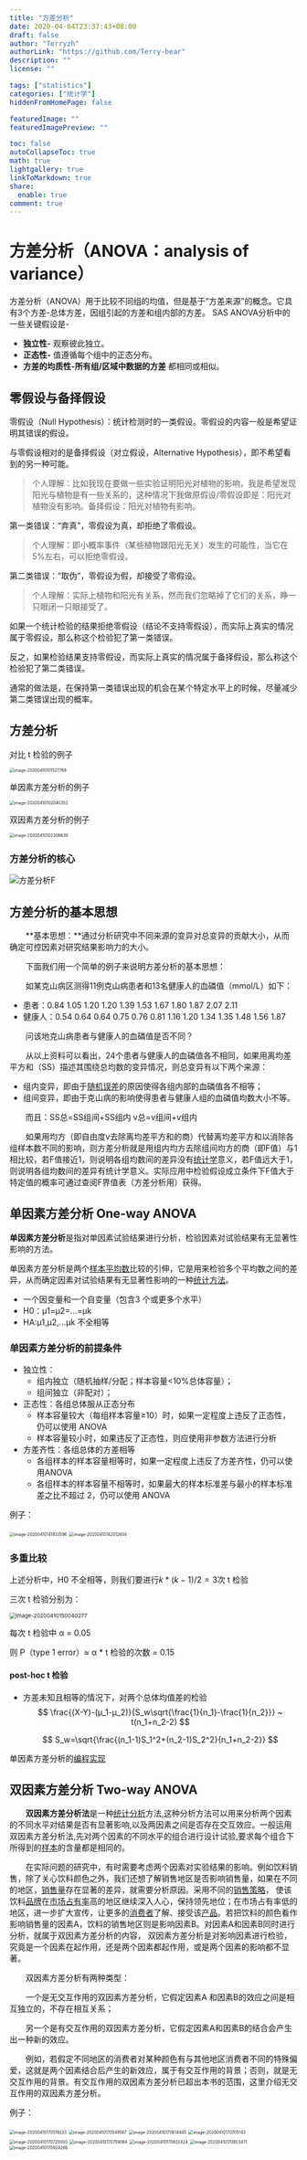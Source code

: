 ```yaml
---
title: "方差分析"
date: 2020-04-04T23:37:43+08:00
draft: false
author: "Terryzh"
authorLink: "https://github.com/Terry-bear"
description: ""
license: ""

tags: ["statistics"]
categories: ["统计学"]
hiddenFromHomePage: false

featuredImage: ""
featuredImagePreview: ""

toc: false
autoCollapseToc: true
math: true
lightgallery: true
linkToMarkdown: true
share:
  enable: true
comment: true
---
```

# 方差分析（ANOVA：analysis of variance）

方差分析（ANOVA）用于比较不同组的均值，但是基于“方差来源”的概念。它具有3个方差-总体方差，因组引起的方差和组内部的方差。
SAS ANOVA分析中的一些关键假设是-

- **独立性-** 观察彼此独立。
- **正态性-** 值遵循每个组中的正态分布。
- **方差的均质性-**所有组/区域中数据**的方差** 都相同或相似。



## 零假设与备择假设

零假设（Null Hypothesis）：统计检测时的一类假设。零假设的内容一般是希望证明其错误的假设。

与零假设相对的是备择假设（对立假设，Alternative Hypothesis），即不希望看到的另一种可能。

> 个人理解：比如我现在要做一些实验证明阳光对植物的影响，我是希望发现阳光与植物是有一些关系的，这种情况下我做原假设/零假设即是：阳光对植物没有影响。备择假设：阳光对植物有影响。

第一类错误：“弃真”，零假设为真，却拒绝了零假设。

> 个人理解：即小概率事件（某些植物跟阳光无关）发生的可能性，当它在5%左右，可以拒绝零假设。

第二类错误：“取伪”，零假设为假，却接受了零假设。

> 个人理解：实际上植物和阳光有关系，然而我们忽略掉了它们的关系，睁一只眼闭一只眼接受了。



如果一个统计检验的结果拒绝零假设（结论不支持零假设），而实际上真实的情况属于零假设，那么称这个检验犯了第一类错误。

反之，如果检验结果支持零假设，而实际上真实的情况属于备择假设，那么称这个检验犯了第二类错误。

通常的做法是，在保持第一类错误出现的机会在某个特定水平上的时候，尽量减少第二类错误出现的概率。





## 方差分析

对比 t 检验的例子

<img src="http://img.elixir-zh.cn/uPic/image-20200410101527768.png" alt="image-20200410101527768" style="zoom:50%;" />

单因素方差分析的例子

<img src="http://img.elixir-zh.cn/uPic/image-20200410102040352.png" alt="image-20200410102040352" style="zoom:50%;" />



双因素方差分析的例子

<img src="http://img.elixir-zh.cn/uPic/image-20200410102308639.png" alt="image-20200410102308639" style="zoom:50%;" />



### 方差分析的核心

![方差分析F](http://img.elixir-zh.cn/uPic/方差分析F.jpg)



## 方差分析的基本思想

　　**基本思想：**通过分析研究中不同来源的变异对总变异的贡献大小，从而确定可控因素对研究结果影响力的大小。

　　下面我们用一个简单的例子来说明方差分析的基本思想：

　　如某克山病区测得11例克山病患者和13名健康人的血磷值（mmol/L）如下：

- 患者：0.84 1.05 1.20 1.20 1.39 1.53 1.67 1.80 1.87 2.07 2.11
- 健康人：0.54 0.64 0.64 0.75 0.76 0.81 1.16 1.20 1.34 1.35 1.48 1.56 1.87

　　问该地克山病患者与健康人的血磷值是否不同？

　　从以上资料可以看出，24个患者与健康人的血磷值各不相同，如果用离均差平方和（SS）描述其围绕总均数的变异情况，则总变异有以下两个来源：

- 组内变异，即由于[随机误差](https://wiki.mbalib.com/wiki/随机误差)的原因使得各组内部的血磷值各不相等；
- 组间变异，即由于克山病的影响使得患者与健康人组的血磷值均数大小不等。

　　而且：SS总=SS组间+SS组内 v总=v组间+v组内

　　如果用均方（即自由度v去除离均差平方和的商）代替离均差平方和以消除各组样本数不同的影响，则方差分析就是用组内均方去除组间均方的商（即F值）与1相比较，若F值接近1，则说明各组均数间的差异没有[统计学](https://wiki.mbalib.com/wiki/统计学)意义，若F值远大于1，则说明各组均数间的差异有统计学意义。实际应用中检验假设成立条件下F值大于特定值的概率可通过查阅F界值表（方差分析用）获得。



## 单因素方差分析 One-way ANOVA

**单因素方差分析**是指对单因素试验结果进行分析，检验因素对试验结果有无显著性影响的方法。

单因素方差分析是两个[样本](https://wiki.mbalib.com/wiki/样本)[平均数](https://wiki.mbalib.com/wiki/平均数)比较的引伸，它是用来检验多个平均数之间的差异，从而确定因素对试验结果有无显著性影响的一种[统计方法](https://wiki.mbalib.com/wiki/统计方法)。

- 一个因变量和一个自变量（包含3 个或更多个水平）
- H0：μ1=μ2=…=μk
- HA:μ1,μ2,…μk 不全相等

### 单因素方差分析的前提条件

- 独立性：
  - 组内独立（随机抽样/分配；样本容量<10%总体容量）；
  - 组间独立（非配对）；
- 正态性：各组总体服从正态分布
  - 样本容量较大（每组样本容量≥10）时，如果一定程度上违反了正态性，仍可以使用 ANOVA
  - 样本容量较小时，如果违反了正态性，则应使用非参数方法进行分析
- 方差齐性：各组总体的方差相等
  - 各组样本的样本容量相等时，如果一定程度上违反了方差齐性，仍可以使用ANOVA
  - 各组样本的样本容量不相等时，如果最大的样本标准差与最小的样本标准差之比不超过 2，仍可以使用 ANOVA

例子：

<img src="http://img.elixir-zh.cn/uPic/image-20200410141933596.png" alt="image-20200410141933596" style="zoom:50%;" />

<img src="http://img.elixir-zh.cn/uPic/image-20200410142012604.png" alt="image-20200410142012604" style="zoom:50%;" />



### 多重比较

上述分析中，H0 不全相等，则我们要进行$k*(k-1)/2=3$次 t 检验

三次 t 检验分别为：

<img src="http://img.elixir-zh.cn/uPic/image-20200410150040277.png" alt="image-20200410150040277" style="zoom: 67%;" />

每次 t 检验中 α = 0.05

则 P（type 1 error）≈ α * t 检验的次数 = 0.15

#### post-hoc t 检验

- 方差未知且相等的情况下，对两个总体均值差的检验
  $$
  \frac{(X-Y)-(μ_1-μ_2)}{S_w\sqrt{\frac{1}{n_1}-\frac{1}{n_2}}} ~ t(n_1+n_2-2)
  $$

  $$
  S_w=\sqrt{\frac{(n_1-1)S_1^2+(n_2-1)S_2^2}{n_1+n_2-2}}
  $$

单因素方差分析的[编程实现](https://github.com/Terry-bear/algorithm-100/blob/master/statistics/main_anova.py)



## 双因素方差分析 Two-way ANOVA

　　**双因素方差分析法**是一种[统计分析](https://wiki.mbalib.com/wiki/统计分析)方法,这种分析方法可以用来分析两个因素的不同水平对结果是否有显著影响,以及两因素之间是否存在交互效应。一般运用双因素方差分析法,先对两个因素的不同水平的组合进行设计试验,要求每个组合下所得到的[样本](https://wiki.mbalib.com/wiki/样本)的含量都是相同的。

　　在实际问题的研究中，有时需要考虑两个因素对实验结果的影响。例如饮料销售，除了关心饮料颜色之外，我们还想了解销售地区是否影响销售量，如果在不同的地区，[销售量](https://wiki.mbalib.com/wiki/销售量)存在显著的差异，就需要分析原因。采用不同的[销售策略](https://wiki.mbalib.com/wiki/销售策略)， 使该饮料[品牌](https://wiki.mbalib.com/wiki/品牌)在[市场占有率](https://wiki.mbalib.com/wiki/市场占有率)高的地区继续深入人心，保持领先地位；在市场占有率低的地区，进一步扩大宣传，让更多的[消费者](https://wiki.mbalib.com/wiki/消费者)了解、接受该[产品](https://wiki.mbalib.com/wiki/产品)。若把饮料的颜色看作影响销售量的因素A，饮料的销售地区则是影响因素B。对因素A和因素B同时进行分析，就属于双因素方差分析的内容， 双因素方差分析是对影响因素进行检验，究竟是一个因素在起作用，还是两个因素都起作用，或是两个因素的影响都不显著。



　　双因素方差分析有两种类型：

　　一个是无交互作用的双因素方差分析，它假定因素A 和因素B的效应之间是相互独立的，不存在相互关系；

　　另一个是有交互作用的双因素方差分析，它假定因素A和因素B的结合会产生出一种新的效应。

　　例如，若假定不同地区的消费者对某种颜色有与其他地区消费者不同的特殊偏爱，这就是两个因素结合后产生的新效应，属于有交互作用的背景；否则，就是无交互作用的背景。有交互作用的双因素方差分析已超出本书的范围，这里介绍无交互作用的双因素方差分析。

例子：

<img src="http://img.elixir-zh.cn/uPic/image-20200410170519223.png" alt="image-20200410170519223" style="zoom:50%;" />

<img src="http://img.elixir-zh.cn/uPic/image-20200410170549567.png" alt="image-20200410170549567" style="zoom:50%;" />

<img src="http://img.elixir-zh.cn/uPic/image-20200410170614445.png" alt="image-20200410170614445" style="zoom:50%;" />

<img src="http://img.elixir-zh.cn/uPic/image-20200410170705143.png" alt="image-20200410170705143" style="zoom:50%;" />

<img src="http://img.elixir-zh.cn/uPic/image-20200410170725000.png" alt="image-20200410170725000" style="zoom:50%;" />

<img src="http://img.elixir-zh.cn/uPic/image-20200410170759064.png" alt="image-20200410170759064" style="zoom:50%;" />

<img src="http://img.elixir-zh.cn/uPic/image-20200410170832424.png" alt="image-20200410170832424" style="zoom:50%;" />

<img src="http://img.elixir-zh.cn/uPic/image-20200410170853471.png" alt="image-20200410170853471" style="zoom:50%;" />

<img src="/Users/terry/Library/Application%20Support/typora-user-images/image-20200410170924266.png" alt="image-20200410170924266" style="zoom:50%;" />
